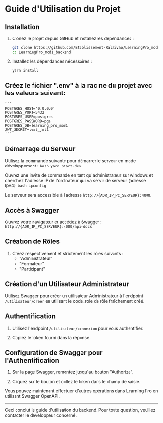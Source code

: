 # Guide d'Utilisation du Projet

## Installation

1. Clonez le projet depuis GitHub et installez les dépendances :
    ```bash
    git clone https://github.com/Etablissement-Ralaivao/LearningPro_mod1_backend.git
    cd LearningPro_mod1_backend
    ```
    
2. Installez les dépendances nécessaires :
    ```bash
    yarn install
    ```

## Créez le fichier ".env" à la racine du projet avec les valeurs suivant:
    ```
    POSTGRES_HOST='0.0.0.0'
    POSTGRES_PORT=5432
    POSTGRES_USER=postgres
    POSTGRES_PASSWORD=pga
    POSTGRES_DB=learning_pro_mod1
    JWT_SECRET=test_jwt2
    ```


## Démarrage du Serveur

   Utilisez la commande suivante pour démarrer le serveur en mode développement :
    ```bash
    yarn start-dev
    ```

   Ouvrez une invite de commande en tant qu'administrateur sur windows et cherchez l'adresse IP de l'ordinateur qui va servir de serveur (adresse Ipv4):
    ```bash
    ipconfig
    ```
    
   Le serveur sera accessible à l'adresse `http://{ADR_IP_PC_SERVEUR}:4000`.

## Accès à Swagger

   Ouvrez votre navigateur et accédez à Swagger :
    ```
    http://{ADR_IP_PC_SERVEUR}:4000/api-docs
    ```

## Création de Rôles

   1. Créez respectivement et strictement les rôles suivants :
      - "Administrateur"
      - "Formateur"
      - "Participant"

## Création d'un Utilisateur Administrateur

   Utilisez Swagger pour créer un utilisateur Administrateur à l'endpoint `/utilisateur/creer` en utilisant le code_role de rôle fraîchement créé.

## Authentification

   1. Utilisez l'endpoint `/utilisateur/connexion` pour vous authentifier.

   2. Copiez le token fourni dans la réponse.

## Configuration de Swagger pour l'Authentification

   1. Sur la page Swagger, remontez jusqu'au bouton "Authorize".

   2. Cliquez sur le bouton et collez le token dans le champ de saisie.

Vous pouvez maintenant effectuer d'autres opérations dans Learning Pro en utilisant Swagger OpenAPI.

---

Ceci conclut le guide d'utilisation du backend. Pour toute question, veuillez contacter le developpeur concerné.
